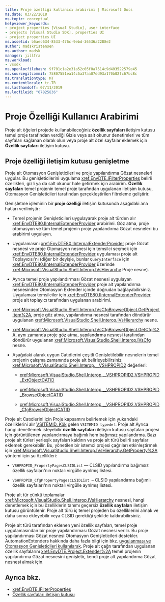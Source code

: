 ```yaml
---
title: Proje özelliği kullanıcı arabirimi | Microsoft Docs
ms.date: 03/22/2018
ms.topic: conceptual
helpviewer_keywords:
- project properties [Visual Studio], user interface
- projects [Visual Studio SDK], properties UI
- project properties UI
ms.assetid: b6aec634-8533-476c-9ebd-36536a2288e2
author: madskristensen
ms.author: madsk
manager: jillfra
ms.workload:
- vssdk
ms.openlocfilehash: 9f701c1a2e31a52c05f0a7514c9d403522579e45
ms.sourcegitcommit: 75807551ea14c5a37aa07dd93a170b02fc67bc8c
ms.translationtype: MT
ms.contentlocale: tr-TR
ms.lasthandoff: 07/11/2019
ms.locfileid: "67825836"
---
```

# <a name="project-property-user-interface"></a>Proje Özelliği Kullanıcı Arabirimi

Proje alt öğeleri projede kullanabileceğiniz **özellik sayfaları** iletişim kutusu temel proje tarafından verdiği Gizle veya salt okunur denetimleri ve tüm sayfaları sağlanan olarak olun veya proje alt özel sayfalar eklemek için **Özellik sayfaları** iletişim kutusu.

## <a name="extending-the-project-property-dialog-box"></a>Proje özelliği iletişim kutusu genişletme

Proje alt Otomasyon Genişleticileri ve proje yapılandırma Gözat nesneleri uygular. Bu genişleticilerini uygulama <xref:EnvDTE.IFilterProperties> belirli özellikleri, gizli ya da salt okunur hale getirmek için arabirim. **Özellik sayfaları** temel projenin temel proje tarafından uygulanan iletişim kutusu, Otomasyon Genişleticileri tarafından gerçekleştirilen filtreleme geliştirir.

Genişletme işleminin bir **proje özelliği** iletişim kutusunda aşağıdaki ana hatları verilmiştir:

- Temel projenin Genişleticileri uygulayarak proje alt türden alır <xref:EnvDTE80.IInternalExtenderProvider> arabirimi. Göz atma, proje otomasyon ve tüm temel projenin proje yapılandırma Gözat nesneleri bu arabirimi uygulayın.

- Uygulamasını <xref:EnvDTE80.IInternalExtenderProvider> proje Gözat nesnesi ve proje Otomasyon nesnesi için temsilci seçmek için <xref:EnvDTE80.IInternalExtenderProvider> uygulaması proje alt Toplayıcısı'nı (diğer bir deyişle, bunlar `QueryInterface` için <xref:EnvDTE80.IInternalExtenderProvider> üzerinde <xref:Microsoft.VisualStudio.Shell.Interop.IVsHierarchy> Proje nesne).

- Ayrıca temel proje yapılandırması Gözat nesnesi uygulayan <xref:EnvDTE80.IInternalExtenderProvider> proje alt yapılandırma nesnesinden Otomasyon Extender içinde doğrudan bağlayabilirsiniz. Uygulaması temsilciler için <xref:EnvDTE80.IInternalExtenderProvider> proje alt toplayıcı tarafından uygulanan arabirimi.

- <xref:Microsoft.VisualStudio.Shell.Interop.IVsCfgBrowseObject.GetProjectItem%2A>, proje göz atma, yapılandırma nesnesi tarafından döndürür uygulanan <xref:Microsoft.VisualStudio.Shell.Interop.IVsHierarchy> nesne.

- <xref:Microsoft.VisualStudio.Shell.Interop.IVsCfgBrowseObject.GetCfg%2A>, aynı zamanda proje göz atma, yapılandırma nesnesi tarafından döndürür uygulanan <xref:Microsoft.VisualStudio.Shell.Interop.IVsCfg> nesne.

- Aşağıdaki alarak uygun Catıdlerini çeşitli Genişletilebilir nesnelerin temel projenin çalışma zamanında proje alt belirleyebilirsiniz <xref:Microsoft.VisualStudio.Shell.Interop.__VSHPROPID2> değerleri:

  - <xref:Microsoft.VisualStudio.Shell.Interop.__VSHPROPID2.VSHPROPID_ExtObjectCATID>

  - <xref:Microsoft.VisualStudio.Shell.Interop.__VSHPROPID2.VSHPROPID_BrowseObjectCATID>

  - <xref:Microsoft.VisualStudio.Shell.Interop.__VSHPROPID2.VSHPROPID_CfgBrowseObjectCATID>

Proje alt Catıdlerini için Proje kapsamını belirlemek için yukarıdaki özelliklerini alır [VSITEMID. Kök](<xref:Microsoft.VisualStudio.VSConstants.VSITEMID#Microsoft_VisualStudio_VSConstants_VSITEMID_Root>) gelen `VSITEMID typedef`. Proje alt Ayrıca hangi denetlemek isteyebilir **özellik sayfaları** iletişim kutusu sayfaları projesi için görüntülenen yapılandırmaya bağımlı hem bağımsız yapılandırma. Bazı proje alt türleri yerleşik sayfaları kaldırın ve proje alt türü belirli sayfalar eklemek gerekebilir. Bu, yönetilen bir istemci projesi çağrıları etkinleştirmek için <xref:Microsoft.VisualStudio.Shell.Interop.IVsHierarchy.GetProperty%2A> yöntemi için şu özellikleri:

- `VSHPROPID_PropertyPagesCLSIDList` — CLSID yapılandırma bağımsız özellik sayfaları'nın noktalı virgülle ayrılmış listesi.

- `VSHPROPID_CfgPropertyPagesCLSIDList —` CLSID yapılandırma bağımlı özellik sayfaları'nın noktalı virgülle ayrılmış listesi.

Proje alt tür çünkü toplamalar <xref:Microsoft.VisualStudio.Shell.Interop.IVsHierarchy> nesnesi, hangi denetlemek için bu özelliklerin tanımı geçersiz **özellik sayfaları** iletişim kutusu görüntülenir. Proje alt türü iç temel projeden bu özelliklerini almak ve daha sonra ekleyebilir veya CLSID gerektiği şekilde kaldırabilirsiniz.

Proje alt türü tarafından eklenen yeni özellik sayfaları, temel proje uygulamasından bir proje yapılandırması Gözat nesnesi verilir. Bu proje yapılandırması Gözat nesnesi Otomasyon Genişleticileri destekler. AutomationExtenders hakkında daha fazla bilgi için bkz. [uygulanması ve Otomasyon Genişleticileri kullanılarak](https://msdn.microsoft.com/Library/0d5c218c-f412-4b28-ab0c-33a611f62356). Proje alt çağrı tarafından uygulanan özellik sayfalarını <xref:EnvDTE.Project.Extender%2A> temel projenin yapılandırma Gözat nesnesini genişletir, kendi proje alt yapılandırma Gözat nesnesi almak için.

## <a name="see-also"></a>Ayrıca bkz.

- <xref:EnvDTE.IFilterProperties>
- [Özellik sayfaları iletişim kutusu](/previous-versions/visualstudio/visual-studio-2010/as5chysf(v=vs.100))
